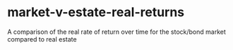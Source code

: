# market-v-estate-real-returns
A comparison of the real rate of return over time for the stock/bond market compared to real estate 
